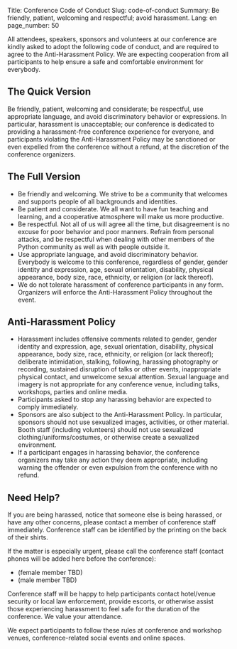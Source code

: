 Title: Conference Code of Conduct
Slug: code-of-conduct
Summary: Be friendly, patient, welcoming and respectful; avoid harassment.
Lang: en
page_number: 50

All attendees, speakers, sponsors and volunteers at our conference are
kindly asked to adopt the following code of conduct, and are required
to agree to the Anti-Harassment Policy. We are expecting cooperation
from all participants to help ensure a safe and comfortable
environment for everybody.

The Quick Version
-----------------

Be friendly, patient, welcoming and considerate; be respectful, use
appropriate language, and avoid discriminatory behavior or
expressions. In particular, harassment is unacceptable; our conference
is dedicated to providing a harassment-free conference experience for
everyone, and participants violating the Anti-Harassment Policy may be
sanctioned or even expelled from the conference without a refund, at
the discretion of the conference organizers.

The Full Version
----------------

- Be friendly and welcoming. We strive to be a community that welcomes
  and supports people of all backgrounds and identities.
- Be patient and considerate. We all want to have fun teaching and
  learning, and a cooperative atmosphere will make us more productive.
- Be respectful. Not all of us will agree all the time, but
  disagreement is no excuse for poor behavior and poor
  manners. Refrain from personal attacks, and be respectful when
  dealing with other members of the Python community as well as with
  people outside it.
- Use appropriate language, and avoid discriminatory
  behavior. Everybody is welcome to this conference, regardless of
  gender, gender identity and expression, age, sexual orientation,
  disability, physical appearance, body size, race, ethnicity, or
  religion (or lack thereof).
- We do not tolerate harassment of conference participants in any
  form. Organizers will enforce the Anti-Harassment Policy throughout
  the event.
  
Anti-Harassment Policy
----------------------


- Harassment includes offensive comments related to gender, gender
  identity and expression, age, sexual orientation, disability,
  physical appearance, body size, race, ethnicity, or religion (or
  lack thereof); deliberate intimidation, stalking, following,
  harassing photography or recording, sustained disruption of talks or
  other events, inappropriate physical contact, and unwelcome sexual
  attention. Sexual language and imagery is not appropriate for any
  conference venue, including talks, workshops, parties and online
  media.
- Participants asked to stop any harassing behavior are expected to
  comply immediately.
- Sponsors are also subject to the Anti-Harassment Policy. In
  particular, sponsors should not use sexualized images, activities,
  or other material. Booth staff (including volunteers) should not use
  sexualized clothing/uniforms/costumes, or otherwise create a
  sexualized environment.
- If a participant engages in harassing behavior, the conference
  organizers may take any action they deem appropriate, including
  warning the offender or even expulsion from the conference with no
  refund.

Need Help?
----------

If you are being harassed, notice that someone else is being harassed,
or have any other concerns, please contact a member of conference
staff immediately. Conference staff can be identified by the printing
on the back of their shirts.

If the matter is especially urgent, please call the conference staff
(contact phones will be added here before the conference):

- (female member TBD)
- (male member TBD)

Conference staff will be happy to help participants contact
hotel/venue security or local law enforcement, provide escorts, or
otherwise assist those experiencing harassment to feel safe for the
duration of the conference. We value your attendance.

We expect participants to follow these rules at conference and
workshop venues, conference-related social events and online spaces.
